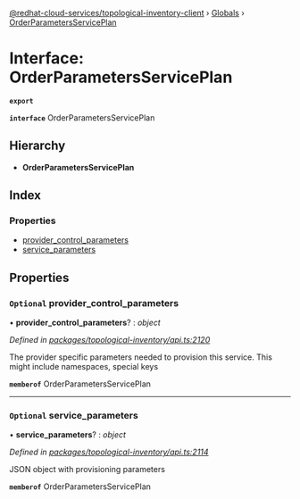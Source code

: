 [@redhat-cloud-services/topological-inventory-client](../README.md) › [Globals](../globals.md) › [OrderParametersServicePlan](orderparametersserviceplan.md)

# Interface: OrderParametersServicePlan

**`export`** 

**`interface`** OrderParametersServicePlan

## Hierarchy

* **OrderParametersServicePlan**

## Index

### Properties

* [provider_control_parameters](orderparametersserviceplan.md#optional-provider_control_parameters)
* [service_parameters](orderparametersserviceplan.md#optional-service_parameters)

## Properties

### `Optional` provider_control_parameters

• **provider_control_parameters**? : *object*

*Defined in [packages/topological-inventory/api.ts:2120](https://github.com/Hyperkid123/javascript-clients/blob/master/packages/topological-inventory/api.ts#L2120)*

The provider specific parameters needed to provision this service. This might include namespaces, special keys

**`memberof`** OrderParametersServicePlan

___

### `Optional` service_parameters

• **service_parameters**? : *object*

*Defined in [packages/topological-inventory/api.ts:2114](https://github.com/Hyperkid123/javascript-clients/blob/master/packages/topological-inventory/api.ts#L2114)*

JSON object with provisioning parameters

**`memberof`** OrderParametersServicePlan
